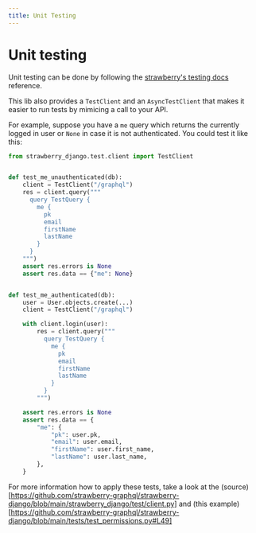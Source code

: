```yaml
---
title: Unit Testing
---
```


# Unit testing

Unit testing can be done by following the
[strawberry's testing docs](https://strawberry.rocks/docs/operations/testing) reference.

This lib also provides a `TestClient` and an `AsyncTestClient` that makes it easier
to run tests by mimicing a call to your API.

For example, suppose you have a `me` query which returns the currently logged in
user or `None` in case it is not authenticated. You could test it like this:

```python
from strawberry_django.test.client import TestClient


def test_me_unauthenticated(db):
    client = TestClient("/graphql")
    res = client.query("""
      query TestQuery {
        me {
          pk
          email
          firstName
          lastName
        }
      }
    """)
    assert res.errors is None
    assert res.data == {"me": None}


def test_me_authenticated(db):
    user = User.objects.create(...)
    client = TestClient("/graphql")

    with client.login(user):
        res = client.query("""
          query TestQuery {
            me {
              pk
              email
              firstName
              lastName
            }
          }
        """)

    assert res.errors is None
    assert res.data == {
        "me": {
            "pk": user.pk,
            "email": user.email,
            "firstName": user.first_name,
            "lastName": user.last_name,
        },
    }
```

For more information how to apply these tests, take a look at the (source)[https://github.com/strawberry-graphql/strawberry-django/blob/main/strawberry_django/test/client.py] and (this example)[https://github.com/strawberry-graphql/strawberry-django/blob/main/tests/test_permissions.py#L49]
